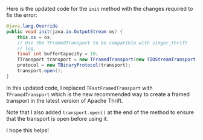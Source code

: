 Here is the updated code for the `init` method with the changes required to fix the error:

```java
@java.lang.Override
public void init(java.io.OutputStream os) {
    this.os = os;
    // Use the TFramedTransport to be compatible with singer_thrift
    // log.
    final int bufferCapacity = 10;
    TTransport transport = new TFramedTransport(new TIOStreamTransport(os));
    protocol = new TBinaryProtocol(transport);
    transport.open();
}
```

In this updated code, I replaced `TFastFramedTransport` with `TFramedTransport` which is the new recommended way to create a framed transport in the latest version of Apache Thrift.

Note that I also added `transport.open()` at the end of the method to ensure that the transport is open before using it.

I hope this helps!